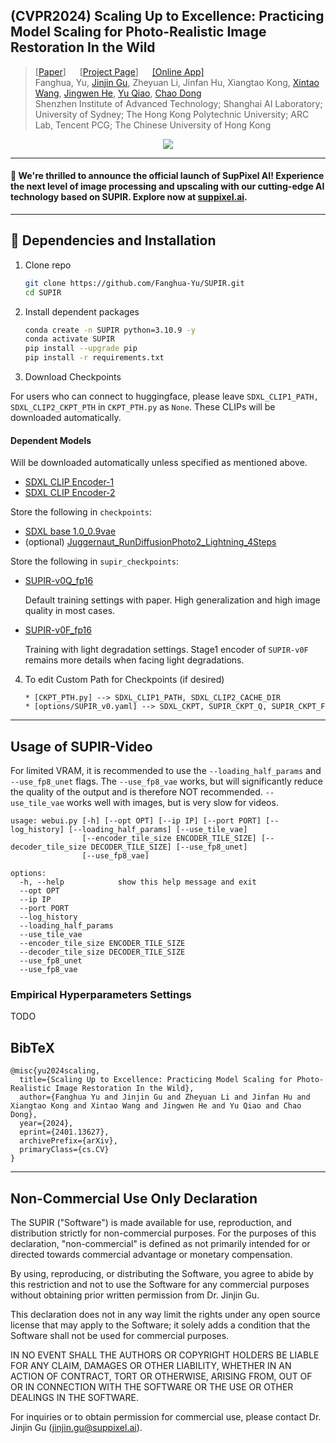## (CVPR2024) Scaling Up to Excellence: Practicing Model Scaling for Photo-Realistic Image Restoration In the Wild

> [[Paper](https://arxiv.org/abs/2401.13627)] &emsp; [[Project Page](http://supir.xpixel.group/)] &emsp; [[Online App]](https://supir.suppixel.ai/home) <br>
> Fanghua, Yu, [Jinjin Gu](https://www.jasongt.com/), Zheyuan Li, Jinfan Hu, Xiangtao Kong, [Xintao Wang](https://xinntao.github.io/), [Jingwen He](https://scholar.google.com.hk/citations?user=GUxrycUAAAAJ), [Yu Qiao](https://scholar.google.com.hk/citations?user=gFtI-8QAAAAJ), [Chao Dong](https://scholar.google.com.hk/citations?user=OSDCB0UAAAAJ) <br>
> Shenzhen Institute of Advanced Technology; Shanghai AI Laboratory; University of Sydney; The Hong Kong Polytechnic University; ARC Lab, Tencent PCG; The Chinese University of Hong Kong <br>


<p align="center">
  <img src="assets/teaser.png">
</p>

---
#### 🚀 We're thrilled to announce the official launch of SupPixel AI! Experience the next level of image processing and upscaling with our cutting-edge AI technology based on SUPIR. Explore now at [suppixel.ai](https://supir.suppixel.ai/home).

---
## 🔧 Dependencies and Installation

1. Clone repo
    ```bash
    git clone https://github.com/Fanghua-Yu/SUPIR.git
    cd SUPIR
    ```

2. Install dependent packages
    ```bash
    conda create -n SUPIR python=3.10.9 -y
    conda activate SUPIR
    pip install --upgrade pip
    pip install -r requirements.txt
    ```

3. Download Checkpoints

For users who can connect to huggingface, please leave `SDXL_CLIP1_PATH, SDXL_CLIP2_CKPT_PTH` in `CKPT_PTH.py` as `None`. These CLIPs will be downloaded automatically. 

#### Dependent Models
Will be downloaded automatically unless specified as mentioned above.

* [SDXL CLIP Encoder-1](https://huggingface.co/openai/clip-vit-large-patch14)
* [SDXL CLIP Encoder-2](https://huggingface.co/laion/CLIP-ViT-bigG-14-laion2B-39B-b160k)

Store the following in `checkpoints`:
  
* [SDXL base 1.0_0.9vae](https://huggingface.co/stabilityai/stable-diffusion-xl-base-1.0/blob/main/sd_xl_base_1.0_0.9vae.safetensors)
* (optional) [Juggernaut_RunDiffusionPhoto2_Lightning_4Steps](https://huggingface.co/RunDiffusion/Juggernaut-XL-Lightning/blob/main/Juggernaut_RunDiffusionPhoto2_Lightning_4Steps.safetensors)

Store the following in `supir_checkpoints`:

* [SUPIR-v0Q_fp16](https://huggingface.co/Kijai/SUPIR_pruned/blob/main/SUPIR-v0Q_fp16.safetensors)
    
    Default training settings with paper. High generalization and high image quality in most cases.

* [SUPIR-v0F_fp16](https://huggingface.co/Kijai/SUPIR_pruned/blob/main/SUPIR-v0F_fp16.safetensors)

    Training with light degradation settings. Stage1 encoder of `SUPIR-v0F` remains more details when facing light degradations.

4. To edit Custom Path for Checkpoints (if desired)
    ```
    * [CKPT_PTH.py] --> SDXL_CLIP1_PATH, SDXL_CLIP2_CACHE_DIR 
    * [options/SUPIR_v0.yaml] --> SDXL_CKPT, SUPIR_CKPT_Q, SUPIR_CKPT_F
    ```
---

## Usage of SUPIR-Video

For limited VRAM, it is recommended to use the `--loading_half_params` and `--use_fp8_unet` flags. The `--use_fp8_vae` works,
but will significantly reduce the quality of the output and is therefore NOT recommended. 
`--use_tile_vae` works well with images, but is very slow for videos.

```Shell
usage: webui.py [-h] [--opt OPT] [--ip IP] [--port PORT] [--log_history] [--loading_half_params] [--use_tile_vae]
                [--encoder_tile_size ENCODER_TILE_SIZE] [--decoder_tile_size DECODER_TILE_SIZE] [--use_fp8_unet]
                [--use_fp8_vae]

options:
  -h, --help            show this help message and exit
  --opt OPT
  --ip IP
  --port PORT
  --log_history
  --loading_half_params
  --use_tile_vae
  --encoder_tile_size ENCODER_TILE_SIZE
  --decoder_tile_size DECODER_TILE_SIZE
  --use_fp8_unet
  --use_fp8_vae
```

### Empirical Hyperparameters Settings
TODO


## BibTeX
    @misc{yu2024scaling,
      title={Scaling Up to Excellence: Practicing Model Scaling for Photo-Realistic Image Restoration In the Wild}, 
      author={Fanghua Yu and Jinjin Gu and Zheyuan Li and Jinfan Hu and Xiangtao Kong and Xintao Wang and Jingwen He and Yu Qiao and Chao Dong},
      year={2024},
      eprint={2401.13627},
      archivePrefix={arXiv},
      primaryClass={cs.CV}
    }


---
## Non-Commercial Use Only Declaration
The SUPIR ("Software") is made available for use, reproduction, and distribution strictly for non-commercial purposes. For the purposes of this declaration, "non-commercial" is defined as not primarily intended for or directed towards commercial advantage or monetary compensation.

By using, reproducing, or distributing the Software, you agree to abide by this restriction and not to use the Software for any commercial purposes without obtaining prior written permission from Dr. Jinjin Gu.

This declaration does not in any way limit the rights under any open source license that may apply to the Software; it solely adds a condition that the Software shall not be used for commercial purposes.

IN NO EVENT SHALL THE AUTHORS OR COPYRIGHT HOLDERS BE LIABLE FOR ANY CLAIM, DAMAGES OR OTHER LIABILITY, WHETHER IN AN ACTION OF CONTRACT, TORT OR OTHERWISE, ARISING FROM, OUT OF OR IN CONNECTION WITH THE SOFTWARE OR THE USE OR OTHER DEALINGS IN THE SOFTWARE.

For inquiries or to obtain permission for commercial use, please contact Dr. Jinjin Gu (jinjin.gu@suppixel.ai).
